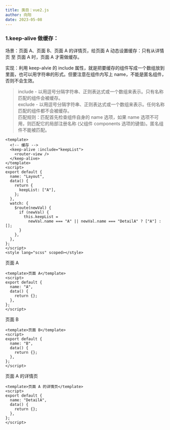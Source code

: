 ```yaml
---
title: 类目：vue2.js
author: 向阳
date: 2023-05-08
---
```


### 1.keep-alive 做缓存：

场景：页面 A、页面 B、页面 A 的详情页，给页面 A 动态设置缓存：只有从详情页 至 页面 A 时，页面 A 才需做缓存。

实现：利用 keep-alvie 的 include 属性，就是把要缓存的组件写成一个数组放到里面，也可以用字符串的形式。但要注意在组件内写上 name，不能是匿名组件，否则不会生效。

> include - 以用逗号分隔字符串、正则表达式或一个数组来表示。只有名称匹配的组件会被缓存。<br>
> exclude - 以用逗号分隔字符串、正则表达式或一个数组来表示。任何名称匹配的组件都不会被缓存。<br>
> 匹配规则：匹配首先检查组件自身的 name 选项，如果 name 选项不可用，则匹配它的局部注册名称 (父组件 components 选项的键值)。匿名组件不能被匹配。

```vue
<template>
  <!-- 缓存 -->
  <keep-alive :include="keepList">
    <router-view />
  </keep-alive>
</template>
<script>
export default {
  name: "Layout",
  data() {
    return {
      keepList: ["A"],
    };
  },
  watch: {
    $route(newVal) {
      if (newVal) {
        this.keepList =
          newVal.name === "A" || newVal.name === "DetailA" ? ["A"] : [];
      }
    },
  },
};
</script>
<style lang="scss" scoped></style>
```

页面 A

```vue
<template>页面 A</template>
<script>
export default {
  name: "A",
  data() {
    return {};
  },
};
</script>
```

页面 B

```vue
<template>页面 B</template>
<script>
export default {
  name: "B",
  data() {
    return {};
  },
};
</script>
```

页面 A 的详情页

```vue
<template>页面 A 的详情页</template>
<script>
export default {
  name: "DetailA",
  data() {
    return {};
  },
};
</script>
```
